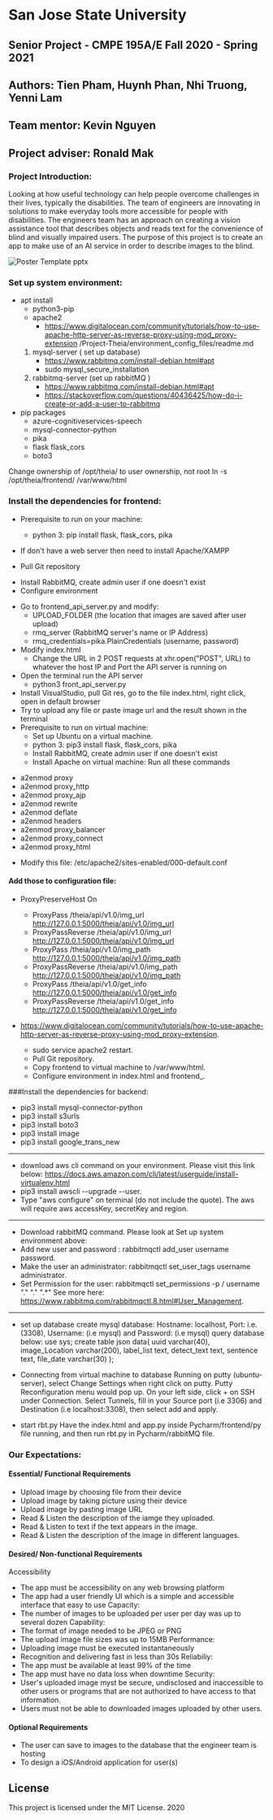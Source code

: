 
# San Jose State University
## Senior Project - CMPE 195A/E  Fall 2020 - Spring 2021
## Authors: Tien Pham, Huynh Phan, Nhi Truong, Yenni Lam
## Team mentor: Kevin Nguyen
## Project adviser: Ronald Mak



### Project Introduction:
Looking at how useful technology can help people overcome challenges in their lives, 
typically the disabilities. The team of engineers are innovating in solutions to make
 everyday tools more accessible for people with disabilities. The engineers team has an 
 approach on creating a vision assistance tool that describes objects and reads text for 
 the convenience of blind and visually impaired users. The purpose of this project is to 
 create an app to make use of an AI service in order to describe images to the blind.
 
 ![Poster Template pptx](https://user-images.githubusercontent.com/47261678/126586562-c53a924a-e106-4525-a5ee-ab3fb6287a3c.png)
 
 ### Set up system environment:
 * apt install
	- python3-pip
	- apache2
		- https://www.digitalocean.com/community/tutorials/how-to-use-apache-http-server-as-reverse-proxy-using-mod_proxy-extension
		/Project-Theia/environment_config_files/readme.md
	1. mysql-server ( set up database)
		- https://www.rabbitmq.com/install-debian.html#apt
		* sudo mysql_secure_installation
	2. rabbitmq-server (set up rabbitMQ )
		- https://www.rabbitmq.com/install-debian.html#apt
		- https://stackoverflow.com/questions/40436425/how-do-i-create-or-add-a-user-to-rabbitmq
* pip packages
	- azure-cognitiveservices-speech
	- mysql-connector-python
	- pika
	- flask flask_cors
	- boto3

Change ownership of /opt/theia/ to user ownership, not root
ln -s /opt/theia/frontend/ /var/www/html

### Install the dependencies for frontend:
* Prerequisite to run on your machine:
  - python 3: pip install flask, flask_cors, pika

* If don't have a web server then need to install Apache/XAMPP

* Pull Git repository

- Install RabbitMQ, create admin user if one doesn't exist
- Configure environment
* Go to frontend_api_server.py and modify:
   - UPLOAD_FOLDER (the location that images are saved after user upload)
   - rmq_server (RabbitMQ server's name or IP Address)
   - rmq_credentials=pika.PlainCredentials (username, password)
* Modify index.html
   - Change the URL in 2 POST requests at xhr.open("POST", URL) to whatever the host IP and Port the API server is running on
* Open the terminal run the API server
   * python3 front_api_server.py
* Install VisualStudio, pull Git res, go to the file index.html, right click, open in default browser
* Try to upload any file or paste image url and the result shown in the terminal
* Prerequisite to run on virtual machine:
   * Set up Ubuntu on a virtual machine.
   * python 3: pip3 install flask, flask_cors, pika
   * Install RabbitMQ, create admin user if one doesn't exist
   * Install Apache on virtual machine: Run all these commands
- a2enmod proxy
- a2enmod proxy_http
- a2enmod proxy_ajp
- a2enmod rewrite
- a2enmod deflate
- a2enmod headers
- a2enmod proxy_balancer
- a2enmod proxy_connect
- a2enmod proxy_html
* Modify this file: /etc/apache2/sites-enabled/000-default.conf

####  Add those to configuration file: 
   * ProxyPreserveHost On
       * ProxyPass /theia/api/v1.0/img_url http://127.0.0.1:5000/theia/api/v1.0/img_url
       * ProxyPassReverse /theia/api/v1.0/img_url http://127.0.0.1:5000/theia/api/v1.0/img_url
       * ProxyPass /theia/api/v1.0/img_path http://127.0.0.1:5000/theia/api/v1.0/img_path
       * ProxyPassReverse /theia/api/v1.0/img_path http://127.0.0.1:5000/theia/api/v1.0/img_path
       * ProxyPass /theia/api/v1.0/get_info http://127.0.0.1:5000/theia/api/v1.0/get_info
       * ProxyPassReverse /theia/api/v1.0/get_info http://127.0.0.1:5000/theia/api/v1.0/get_info

 
* https://www.digitalocean.com/community/tutorials/how-to-use-apache-http-server-as-reverse-proxy-using-mod_proxy-extension.
   * sudo service apache2 restart.
   * Pull Git repository.
   * Copy frontend to virtual machine to /var/www/html.
   * Configure environment in index.html and frontend_.

###Install the dependencies for backend:
- pip3 install mysql-connector-python
- pip3 install s3urls
- pip3 install boto3
- pip3 install image
- pip3 install google_trans_new
______________________________________________
- download aws cli command on your environment. Please visit this link below: https://docs.aws.amazon.com/cli/latest/userguide/install-virtualenv.html
- pip3 install awscli --upgrade --user.
- Type "aws configure" on terminal (do not include the quote). The aws will require aws accessKey, secretKey and region.
______________________________________________
- Download rabbitMQ command. Please look at Set up system environment above:
- Add new user and password : rabbitmqctl add_user username password.
- Make the user an administrator: rabbitmqctl set_user_tags username administrator.
- Set Permission for the user: rabbitmqctl set_permissions -p / username "." "." ".*" See more here: https://www.rabbitmq.com/rabbitmqctl.8.html#User_Management.
_____________________________________________
- set up database create mysql database: Hostname: localhost, Port: i.e.(3308), Username: (i.e mysql) and Password: (i.e mysql) query database below: use sys; create table json data( uuid varchar(40), image_Location varchar(200), label_list text, detect_text text, sentence text, file_date varchar(30) );
 
- Connecting from virtual machine to database Running on putty (ubuntu-server), select Change Settings when right click on putty. Putty Reconfiguration menu would pop up. On your left side, click + on SSH under Connection. Select Tunnels, fill in your Source port (i.e 3306) and Destination (i.e localhost:3308), then select add and apply.
 
- start rbt.py Have the index.html and app.py inside Pycharm/frontend/py file running, and then run rbt.py in Pycharm/rabbitMQ file.

### Our Expectations:
#### Essential/ Functional Requirements
* Upload image by choosing file from their device
* Upload image by taking picture using their device
* Upload image by pasting image URL
* Read & Listen the description of the iamge they uploaded.
* Read & Listen to text if the text appears in the image.
* Read & Listen the description of the image in different languages.
#### Desired/ Non-functional Requirements
Accessibility
* The app must be accessibility on any web browsing platform
* The app had a user friendly UI which is a simple and accessible interface that easy to use
Capacity:
* The number of images to be uploaded per user per day was up to several dozen
Capability:
* The format of image needed to be JPEG or PNG
* The upload image file sizes was up to 15MB
Performance:
* Uploading image must be executed instantaneously
* Recognition and delivering fast in less than 30s
Reliabiliy:
* The app must be available at least 99% of the time
* The app must have no data loss when downtime
Security:
* User's uploaded image myst be secure, undisclosed and inaccessible to other users or programs that are not authorized to have access to that information.
* Users must not be able to downloaded images uploaded by other users.

#### Optional Requirements
* The user can save to images to the database that the engineer team is hosting
* To design a iOS/Android application for user(s)   

## License

This project is licensed under the MIT License. 2020

